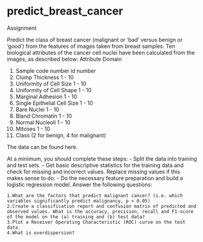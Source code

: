 # predict_breast_cancer
Assignment

Predict the class of breast cancer (malignant or ‘bad’ versus benign or ‘good’) from the features of images taken from breast samples. Ten biological attributes of the cancer cell nuclei have been calculated from the images, as described below:
Attribute 	Domain
1. Sample code number 	id number
2. Clump Thickness 	1 - 10
3. Uniformity of Cell Size 	1 - 10
4. Uniformity of Cell Shape 	1 - 10
5. Marginal Adhesion 	1 - 10
6. Single Epithelial Cell Size 	1 - 10
7. Bare Nuclei 	1 - 10
8. Bland Chromatin 	1 - 10
9. Normal Nucleoli 	1 - 10
10. Mitoses 	1 - 10
11. Class 	(2 for benign, 4 for malignant)

The data can be found here.

At a minimum, you should complete these steps: - Split the data into training and test sets. - Get basic descriptive statistics for the training data and check for missing and incorrect values. Replace missing values if this makes sense to do. - Do the necessary feature preparation and build a logistic regression model.
Answer the following questions:

    1.What are the factors that predict malignant cancer? (i.e. which variables significantly predict malignancy, p < 0.05)
    2.Create a classification report and confusion matrix of predicted and observed values. What is the accuracy, precision, recall and F1-score of the model on the (a) training and (b) test data?
    3.Plot a Receiver Operating Characteristic (ROC) curve on the test data.
    4.What is overdispersion?
